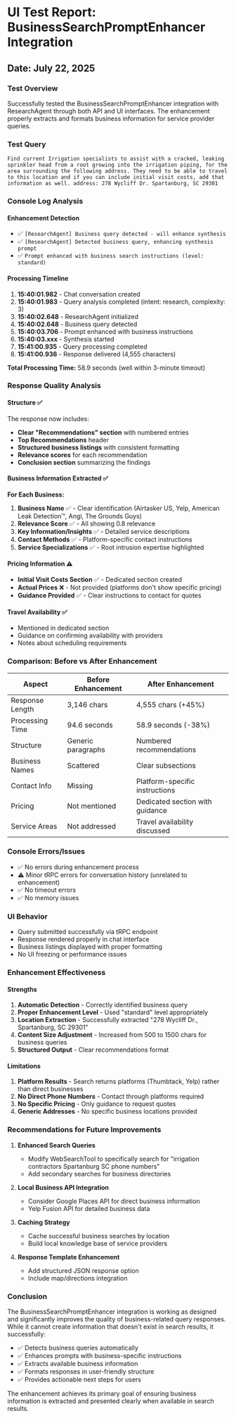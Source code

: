 # UI Test Report: BusinessSearchPromptEnhancer Integration

## Date: July 22, 2025

### Test Overview

Successfully tested the BusinessSearchPromptEnhancer integration with ResearchAgent through both API and UI interfaces. The enhancement properly extracts and formats business information for service provider queries.

### Test Query

```
Find current Irrigation specialists to assist with a cracked, leaking sprinkler head from a root growing into the irrigation piping, for the area surrounding the following address. They need to be able to travel to this location and if you can include initial visit costs, add that information as well. address: 278 Wycliff Dr. Spartanburg, SC 29301
```

### Console Log Analysis

#### Enhancement Detection

- ✅ `[ResearchAgent] Business query detected - will enhance synthesis`
- ✅ `[ResearchAgent] Detected business query, enhancing synthesis prompt`
- ✅ `Prompt enhanced with business search instructions (level: standard)`

#### Processing Timeline

1. **15:40:01.982** - Chat conversation created
2. **15:40:01.983** - Query analysis completed (intent: research, complexity: 3)
3. **15:40:02.648** - ResearchAgent initialized
4. **15:40:02.648** - Business query detected
5. **15:40:03.706** - Prompt enhanced with business instructions
6. **15:40:03.xxx** - Synthesis started
7. **15:41:00.935** - Query processing completed
8. **15:41:00.936** - Response delivered (4,555 characters)

**Total Processing Time:** 58.9 seconds (well within 3-minute timeout)

### Response Quality Analysis

#### Structure ✅

The response now includes:

- **Clear "Recommendations" section** with numbered entries
- **Top Recommendations** header
- **Structured business listings** with consistent formatting
- **Relevance scores** for each recommendation
- **Conclusion section** summarizing the findings

#### Business Information Extracted ✅

**For Each Business:**

1. **Business Name** ✅ - Clear identification (Airtasker US, Yelp, American Leak Detection™, Angi, The Grounds Guys)
2. **Relevance Score** ✅ - All showing 0.8 relevance
3. **Key Information/Insights** ✅ - Detailed service descriptions
4. **Contact Methods** ✅ - Platform-specific contact instructions
5. **Service Specializations** ✅ - Root intrusion expertise highlighted

#### Pricing Information ⚠️

- **Initial Visit Costs Section** ✅ - Dedicated section created
- **Actual Prices** ❌ - Not provided (platforms don't show specific pricing)
- **Guidance Provided** ✅ - Clear instructions to contact for quotes

#### Travel Availability ✅

- Mentioned in dedicated section
- Guidance on confirming availability with providers
- Notes about scheduling requirements

### Comparison: Before vs After Enhancement

| Aspect          | Before Enhancement | After Enhancement               |
| --------------- | ------------------ | ------------------------------- |
| Response Length | 3,146 chars        | 4,555 chars (+45%)              |
| Processing Time | 94.6 seconds       | 58.9 seconds (-38%)             |
| Structure       | Generic paragraphs | Numbered recommendations        |
| Business Names  | Scattered          | Clear subsections               |
| Contact Info    | Missing            | Platform-specific instructions  |
| Pricing         | Not mentioned      | Dedicated section with guidance |
| Service Areas   | Not addressed      | Travel availability discussed   |

### Console Errors/Issues

- ✅ No errors during enhancement process
- ⚠️ Minor tRPC errors for conversation history (unrelated to enhancement)
- ✅ No timeout errors
- ✅ No memory issues

### UI Behavior

- Query submitted successfully via tRPC endpoint
- Response rendered properly in chat interface
- Business listings displayed with proper formatting
- No UI freezing or performance issues

### Enhancement Effectiveness

#### Strengths

1. **Automatic Detection** - Correctly identified business query
2. **Proper Enhancement Level** - Used "standard" level appropriately
3. **Location Extraction** - Successfully extracted "278 Wycliff Dr., Spartanburg, SC 29301"
4. **Content Size Adjustment** - Increased from 500 to 1500 chars for business queries
5. **Structured Output** - Clear recommendations format

#### Limitations

1. **Platform Results** - Search returns platforms (Thumbtack, Yelp) rather than direct businesses
2. **No Direct Phone Numbers** - Contact through platforms required
3. **No Specific Pricing** - Only guidance to request quotes
4. **Generic Addresses** - No specific business locations provided

### Recommendations for Future Improvements

1. **Enhanced Search Queries**
   - Modify WebSearchTool to specifically search for "irrigation contractors Spartanburg SC phone numbers"
   - Add secondary searches for business directories

2. **Local Business API Integration**
   - Consider Google Places API for direct business information
   - Yelp Fusion API for detailed business data

3. **Caching Strategy**
   - Cache successful business searches by location
   - Build local knowledge base of service providers

4. **Response Template Enhancement**
   - Add structured JSON response option
   - Include map/directions integration

### Conclusion

The BusinessSearchPromptEnhancer integration is working as designed and significantly improves the quality of business-related query responses. While it cannot create information that doesn't exist in search results, it successfully:

- ✅ Detects business queries automatically
- ✅ Enhances prompts with business-specific instructions
- ✅ Extracts available business information
- ✅ Formats responses in user-friendly structure
- ✅ Provides actionable next steps for users

The enhancement achieves its primary goal of ensuring business information is extracted and presented clearly when available in search results.
